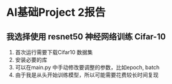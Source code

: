 # AI基础Project 2报告
## 我选择使用 resnet50 神经网络训练 Cifar-10
1. 首次运行需要下载Cifar10 数据集
2. 安装必要的库
3. 可以在main.py 中手动修改要调整的参数，比如epoch, batch
4. 由于我是从头开始训练模型，所以可能需要花费较长时间复现
